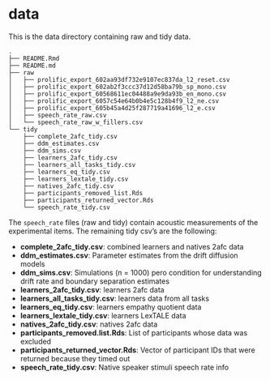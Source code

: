 
# data

This is the data directory containing raw and tidy data.

    .
    ├── README.Rmd
    ├── README.md
    ├── raw
    │   ├── prolific_export_602aa93df732e9107ec837da_l2_reset.csv
    │   ├── prolific_export_602ab2f3ccc37d12d58ba79b_sp_mono.csv
    │   ├── prolific_export_60568611ec04488a9e9da93b_en_mono.csv
    │   ├── prolific_export_6057c54e64b0b4e5c128b4f9_l2_ne.csv
    │   ├── prolific_export_605b45a4d25f287719a41696_l2_e.csv
    │   ├── speech_rate_raw.csv
    │   └── speech_rate_raw_w_fillers.csv
    └── tidy
        ├── complete_2afc_tidy.csv
        ├── ddm_estimates.csv
        ├── ddm_sims.csv
        ├── learners_2afc_tidy.csv
        ├── learners_all_tasks_tidy.csv
        ├── learners_eq_tidy.csv
        ├── learners_lextale_tidy.csv
        ├── natives_2afc_tidy.csv
        ├── participants_removed_list.Rds
        ├── participants_returned_vector.Rds
        └── speech_rate_tidy.csv

The `speech_rate` files (raw and tidy) contain acoustic measurements of
the experimental items. The remaining tidy csv’s are the following:

-   **complete_2afc_tidy.csv**: combined learners and natives 2afc data
-   **ddm_estimates.csv**: Parameter estimates from the drift diffusion
    models
-   **ddm_sims.csv**: Simulations (n = 1000) pero condition for
    understanding drift rate and boundary separation estimates
-   **learners_2afc_tidy.csv**: learners 2afc data
-   **learners_all_tasks_tidy.csv**: learners data from all tasks
-   **learners_eq_tidy.csv**: learners empathy quotient data
-   **learners_lextale_tidy.csv**: learners LexTALE data
-   **natives_2afc_tidy.csv**: natives 2afc data
-   **participants_removed.list.Rds**: List of participants whose data
    was excluded
-   **participants_returned_vector.Rds**: Vector of participant IDs that
    were returned because they timed out
-   **speech_rate_tidy.csv**: Native speaker stimuli speech rate info
